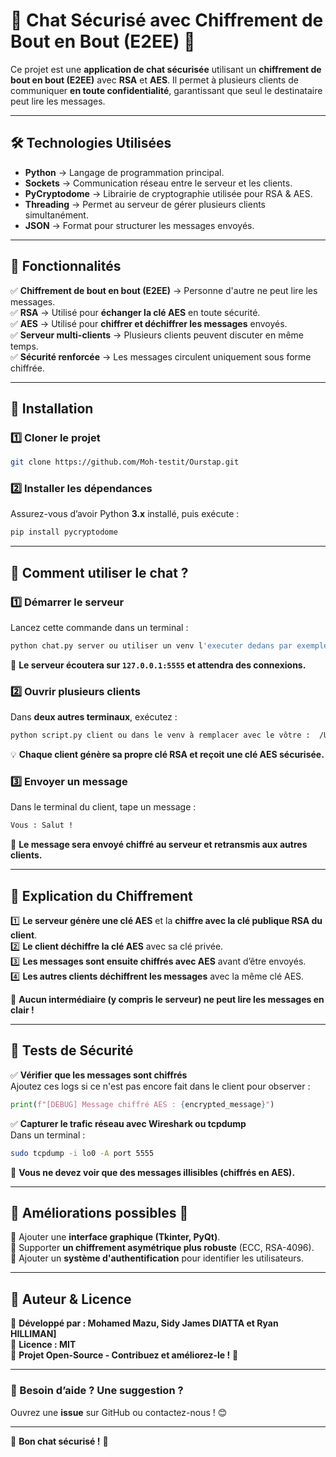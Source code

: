 # **📌 Chat Sécurisé avec Chiffrement de Bout en Bout (E2EE) 🔐**  

Ce projet est une **application de chat sécurisée** utilisant un **chiffrement de bout en bout (E2EE)** avec **RSA** et **AES**. Il permet à plusieurs clients de communiquer **en toute confidentialité**, garantissant que seul le destinataire peut lire les messages.

---

## **🛠️ Technologies Utilisées**
- **Python** → Langage de programmation principal.
- **Sockets** → Communication réseau entre le serveur et les clients.
- **PyCryptodome** → Librairie de cryptographie utilisée pour RSA & AES.
- **Threading** → Permet au serveur de gérer plusieurs clients simultanément.
- **JSON** → Format pour structurer les messages envoyés.

---

## **📌 Fonctionnalités**
✅ **Chiffrement de bout en bout (E2EE)** → Personne d'autre ne peut lire les messages.  
✅ **RSA** → Utilisé pour **échanger la clé AES** en toute sécurité.  
✅ **AES** → Utilisé pour **chiffrer et déchiffrer les messages** envoyés.  
✅ **Serveur multi-clients** → Plusieurs clients peuvent discuter en même temps.  
✅ **Sécurité renforcée** → Les messages circulent uniquement sous forme chiffrée.  

---

## **🚀 Installation**
### **1️⃣ Cloner le projet**
```bash
git clone https://github.com/Moh-testit/Ourstap.git
```

### **2️⃣ Installer les dépendances**
Assurez-vous d’avoir Python **3.x** installé, puis exécute :
```bash
pip install pycryptodome
```

---

## **📌 Comment utiliser le chat ?**
### **1️⃣ Démarrer le serveur**
Lancez cette commande dans un terminal :
```bash
python chat.py server ou utiliser un venv l'executer dedans par exemple /Users/test/Ourstap/Ourstap/.venv/bin/python chat.py server
```
📌 **Le serveur écoutera sur `127.0.0.1:5555` et attendra des connexions.**

### **2️⃣ Ouvrir plusieurs clients**
Dans **deux autres terminaux**, exécutez :
```bash
python script.py client ou dans le venv à remplacer avec le vôtre :  /Users/test/Ourstap/Ourstap/.venv/bin/python chat.py client
```
💡 **Chaque client génère sa propre clé RSA et reçoit une clé AES sécurisée.**

### **3️⃣ Envoyer un message**
Dans le terminal du client, tape un message :
```bash
Vous : Salut !
```
👀 **Le message sera envoyé chiffré au serveur et retransmis aux autres clients.**

---

## **🔐 Explication du Chiffrement**
1️⃣ **Le serveur génère une clé AES** et la **chiffre avec la clé publique RSA du client**.  
2️⃣ **Le client déchiffre la clé AES** avec sa clé privée.  
3️⃣ **Les messages sont ensuite chiffrés avec AES** avant d’être envoyés.  
4️⃣ **Les autres clients déchiffrent les messages** avec la même clé AES.  

📌 **Aucun intermédiaire (y compris le serveur) ne peut lire les messages en clair !**  

---

## **📌 Tests de Sécurité**
✅ **Vérifier que les messages sont chiffrés**  
Ajoutez ces logs si ce n'est pas encore fait dans le client pour observer :
```python
print(f"[DEBUG] Message chiffré AES : {encrypted_message}")
```
✅ **Capturer le trafic réseau avec Wireshark ou tcpdump**  
Dans un terminal :
```bash
sudo tcpdump -i lo0 -A port 5555
```
📌 **Vous ne devez voir que des messages illisibles (chiffrés en AES).**

---

## **📌 Améliorations possibles 🚀**
🔹 Ajouter une **interface graphique (Tkinter, PyQt)**.  
🔹 Supporter **un chiffrement asymétrique plus robuste** (ECC, RSA-4096).  
🔹 Ajouter un **système d'authentification** pour identifier les utilisateurs.  

---

## **📌 Auteur & Licence**
👤 **Développé par : Mohamed Mazu, Sidy James DIATTA et Ryan HILLIMAN]**  
📜 **Licence : MIT**  
📌 **Projet Open-Source - Contribuez et améliorez-le !** 🚀  

---

### **💬 Besoin d’aide ? Une suggestion ?**
Ouvrez une **issue** sur GitHub ou contactez-nous ! 😊

---
🚀 **Bon chat sécurisé !** 🔐
